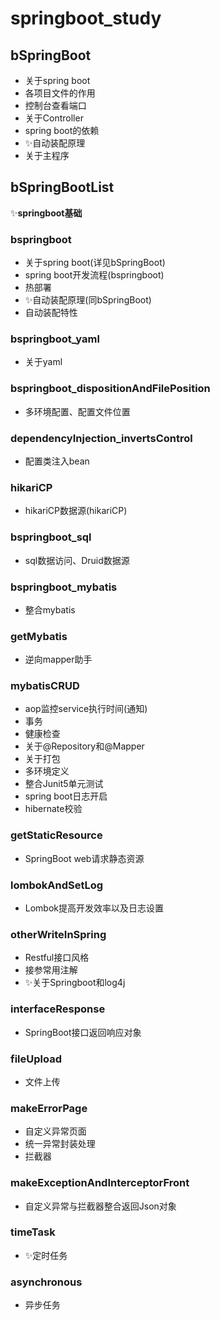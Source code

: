 # springboot_study
## bSpringBoot
  + 关于spring boot  
  + 各项目文件的作用  
  + 控制台查看端口  
  + 关于Controller  
  + spring boot的依赖  
  + :sparkles:自动装配原理  
  + 关于主程序
## bSpringBootList
:sparkles:**springboot基础**  
### bspringboot
  + 关于spring boot(详见bSpringBoot)
  + spring boot开发流程(bspringboot)
  + 热部署
  + :sparkles:自动装配原理(同bSpringBoot)
  + 自动装配特性
### bspringboot_yaml
  + 关于yaml
### bspringboot_dispositionAndFilePosition
  + 多环境配置、配置文件位置
### dependencyInjection_invertsControl
  + 配置类注入bean
### hikariCP
  + hikariCP数据源(hikariCP)
### bspringboot_sql
  + sql数据访问、Druid数据源
### bspringboot_mybatis
  + 整合mybatis
### getMybatis
  + 逆向mapper助手
### mybatisCRUD
  + aop监控service执行时间(通知)
  + 事务
  + 健康检查
  + 关于@Repository和@Mapper
  + 关于打包
  + 多环境定义
  + 整合Junit5单元测试  
  + spring boot日志开启  
  + hibernate校验 
### getStaticResource
  + SpringBoot web请求静态资源
### lombokAndSetLog
  + Lombok提高开发效率以及日志设置
### otherWriteInSpring
  + Restful接口风格
  + 接参常用注解
  + :sparkles:关于Springboot和log4j
### interfaceResponse
  + SpringBoot接口返回响应对象
### fileUpload
  + 文件上传
### makeErrorPage
  + 自定义异常页面
  + 统一异常封装处理
  + 拦截器
### makeExceptionAndInterceptorFront
  + 自定义异常与拦截器整合返回Json对象
### timeTask
  + :sparkles:定时任务
### asynchronous
  + 异步任务
